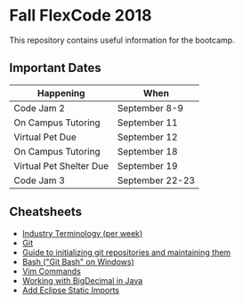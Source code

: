# Fall FlexCode 2018

This repository contains useful information for the bootcamp.

## Important Dates

|Happening|When|
|---|---|
|Code Jam 2|September 8-9|
|On Campus Tutoring|September 11|
|Virtual Pet Due|September 12|
|On Campus Tutoring|September 18|
|Virtual Pet Shelter Due|September 19|
|Code Jam 3|September 22-23|



## Cheatsheets
* [Industry Terminology (per week)](https://wecancodeit.github.io/java-resources/industry-terminology/)
* [Git](./cheatsheets/git.md)
* [Guide to initializing git repositories and maintaining them](https://wecancodeit.github.io/java-resources/git/managing-your-repo/)
* [Bash ("Git Bash" on Windows)](https://wecancodeit.github.io/java-resources/bash/)
* [Vim Commands](http://www.codeasite.com/index.php/linux-a-apache/96-vi-editor-commands)
* [Working with BigDecimal in Java](https://www.javaworld.com/article/2075315/core-java/make-cents-with-bigdecimal.html)
* [Add Eclipse Static Imports](./cheatsheets/eclipse-static-imports.md)
